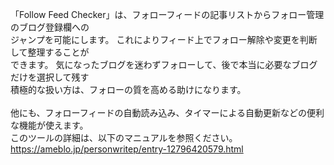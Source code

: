「Follow Feed Checker」は、フォローフィードの記事リストからフォロー管理のブログ登録欄への<br>
ジャンプを可能にします。 これによりフィード上でフォロー解除や変更を判断して整理することが<br>
できます。 気になったブログを迷わずフォローして、後で本当に必要なブログだけを選択して残す<br>
積極的な扱い方は、フォローの質を高める助けになります。<br>
<br>
他にも、フォローフィードの自動読み込み、タイマーによる自動更新などの便利な機能が使えます。<br>
このツールの詳細は、以下のマニュアルを参照ください。<br>
https://ameblo.jp/personwritep/entry-12796420579.html
